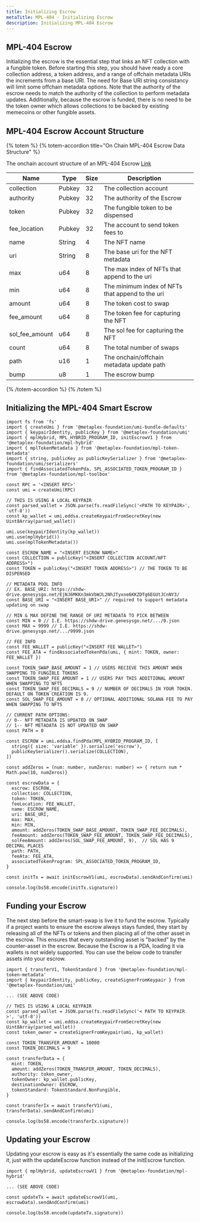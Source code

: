 ```yaml
---
title: Initializing Escrow
metaTitle: MPL-404 - Initializing Escrow
description: Initializing MPL-404 Escrow
---
```


## MPL-404 Escrow

Initializing the escrow is the essential step that links an NFT collection with a fungible token. Before starting this step, you should have ready a core collection address, a token address, and a range of offchain metadata URIs the increments from a base URI. The need for Base URI string consistancy will limit some offchain metadata options. Note that the authority of the escrow needs to match the authority of the collection to perform metadata updates. Additionally, because the escrow is funded, there is no need to be the token owner which allows collections to be backed by existing memecoins or other fungible assets.

## MPL-404 Escrow Account Structure

{% totem %}
{% totem-accordion title="On Chain MPL-404 Escrow Data Structure" %}

The onchain account structure of an MPL-404 Escrow [Link](https://github.com/metaplex-foundation/mpl-hybrid/blob/main/programs/mpl-hybrid/src/state/escrow.rs)

| Name           | Type    | Size | Description                                              |     |
| -------------- | ------- | ---- | -------------------------------------------------------- | --- |
| collection     | Pubkey  | 32   | The collection account                                   |     |
| authority      | Pubkey  | 32   | The authority of the Escrow                              |     |
| token          | Pubkey  | 32   | The fungible token to be dispensed                       |     |
| fee_location   | Pubkey  | 32   | The account to send token fees to                        |     |
| name           | String  | 4    | The NFT name                                             |     |
| uri            | String  | 8    | The base uri for the NFT metadata                        |     |
| max            | u64     | 8    | The max index of NFTs that append to the uri             |     |
| min            | u64     | 8    | The minimum index of NFTs that append to the uri         |     |
| amount         | u64     | 8    | The token cost to swap                                   |     |
| fee_amount     | u64     | 8    | The token fee for capturing the NFT                      |     |
| sol_fee_amount | u64     | 8    | The sol fee for capturing the NFT                        |     |
| count          | u64     | 8    | The total number of swaps                                |     |
| path           | u16     | 1    | The onchain/offchain metadata update path                |     |
| bump           | u8      | 1    | The escrow bump                                          |     |


{% /totem-accordion %}
{% /totem %}


## Initializing the MPL-404 Smart Escrow

```
import fs from 'fs'
import { createUmi } from '@metaplex-foundation/umi-bundle-defaults'
import { keypairIdentity, publicKey } from '@metaplex-foundation/umi'
import { mplHybrid, MPL_HYBRID_PROGRAM_ID, initEscrowV1 } from '@metaplex-foundation/mpl-hybrid'
import { mplTokenMetadata } from '@metaplex-foundation/mpl-token-metadata'
import { string, publicKey as publicKeySerializer } from '@metaplex-foundation/umi/serializers'
import { findAssociatedTokenPda, SPL_ASSOCIATED_TOKEN_PROGRAM_ID } from '@metaplex-foundation/mpl-toolbox'

const RPC = '<INSERT RPC>'
const umi = createUmi(RPC)

// THIS IS USING A LOCAL KEYPAIR
const parsed_wallet = JSON.parse(fs.readFileSync('<PATH TO KEYPAIR>', 'utf-8'))
const kp_wallet = umi.eddsa.createKeypairFromSecretKey(new Uint8Array(parsed_wallet))

umi.use(keypairIdentity(kp_wallet))
umi.use(mplHybrid())
umi.use(mplTokenMetadata())

const ESCROW_NAME = "<INSERT ESCROW NAME>"
const COLLECTION = publicKey("<INSERT COLLECTION ACCOUNT/NFT ADDRESS>")
const TOKEN = publicKey("<INSERT TOKEN ADDRESS>") // THE TOKEN TO BE DISPENSED

// METADATA POOL INFO
// EX. BASE_URI: https://shdw-drive.genesysgo.net/EjNJ6MKKn3mkVbWJL2NhJTyxne6KKZDTg6EGUtJCnNY3/
const BASE_URI = "<INSERT BASE_URI>" // required to support metadata updating on swap

// MIN & MAX DEFINE THE RANGE OF URI METADATA TO PICK BETWEEN
const MIN = 0 // I.E. https://shdw-drive.genesysgo.net/.../0.json 
const MAX = 9999 // I.E. https://shdw-drive.genesysgo.net/.../9999.json 

// FEE INFO
const FEE_WALLET = publicKey("<INSERT FEE WALLET>")
const FEE_ATA = findAssociatedTokenPda(umi, { mint: TOKEN, owner: FEE_WALLET })

const TOKEN_SWAP_BASE_AMOUNT = 1 // USERS RECIEVE THIS AMOUNT WHEN SWAPPING TO FUNGIBLE TOKENS
const TOKEN_SWAP_FEE_AMOUNT = 1 // USERS PAY THIS ADDITIONAL AMOUNT WHEN SWAPPING TO NFTS
const TOKEN_SWAP_FEE_DECIMALS = 9 // NUMBER OF DECIMALS IN YOUR TOKEN. DEFAULT ON TOKEN CREATION IS 9.
const SOL_SWAP_FEE_AMOUNT = 0 // OPTIONAL ADDITIONAL SOLANA FEE TO PAY WHEN SWAPPING TO NFTS

// CURRENT PATH OPTIONS: 
// 0-- NFT METADATA IS UPDATED ON SWAP 
// 1-- NFT METADATA IS NOT UPDATED ON SWAP
const PATH = 0

const ESCROW = umi.eddsa.findPda(MPL_HYBRID_PROGRAM_ID, [
  string({ size: 'variable' }).serialize('escrow'),
  publicKeySerializer().serialize(COLLECTION),
])

const addZeros = (num: number, numZeros: number) => { return num * Math.pow(10, numZeros)}

const escrowData = {
  escrow: ESCROW,
  collection: COLLECTION,
  token: TOKEN,
  feeLocation: FEE_WALLET,
  name: ESCROW_NAME,
  uri: BASE_URI,
  max: MAX,
  min: MIN,
  amount: addZeros(TOKEN_SWAP_BASE_AMOUNT, TOKEN_SWAP_FEE_DECIMALS),
  feeAmount: addZeros(TOKEN_SWAP_FEE_AMOUNT, TOKEN_SWAP_FEE_DECIMALS),
  solFeeAmount: addZeros(SOL_SWAP_FEE_AMOUNT, 9),  // SOL HAS 9 DECIMAL PLACES
  path: PATH,
  feeAta: FEE_ATA,
  associatedTokenProgram: SPL_ASSOCIATED_TOKEN_PROGRAM_ID,
}

const initTx = await initEscrowV1(umi, escrowData).sendAndConfirm(umi)

console.log(bs58.encode(initTx.signature))
```

## Funding your Escrow

The next step before the smart-swap is live it to fund the escrow. Typically if a project wants to ensure the escrow always stays funded, they start by releasing all of the NFTs or tokens and then placing all of the other asset in the escrow. This ensures that every outstanding asset is "backed" by the counter-asset in the escrow. Because the Escrow is a PDA, loading it via wallets is not widely supported. You can use the below code to transfer assets into your escrow.


```
import { transferV1, TokenStandard } from '@metaplex-foundation/mpl-token-metadata'
import { keypairIdentity, publicKey, createSignerFromKeypair } from '@metaplex-foundation/umi'

... (SEE ABOVE CODE)

// THIS IS USING A LOCAL KEYPAIR
const parsed_wallet = JSON.parse(fs.readFileSync('< PATH TO KEYPAIR >', 'utf-8'))
const kp_wallet = umi.eddsa.createKeypairFromSecretKey(new Uint8Array(parsed_wallet))
const token_owner = createSignerFromKeypair(umi, kp_wallet)

const TOKEN_TRANSFER_AMOUNT = 10000
const TOKEN_DECIMALS = 9

const transferData = {
  mint: TOKEN,
  amount: addZeros(TOKEN_TRANSFER_AMOUNT, TOKEN_DECIMALS),
  authority: token_owner,
  tokenOwner: kp_wallet.publicKey,
  destinationOwner: ESCROW,
  tokenStandard: TokenStandard.NonFungible,
}

const transferIx = await transferV1(umi, transferData).sendAndConfirm(umi)

console.log(bs58.encode(transferIx.signature))

```

## Updating your Escrow

Updating your escrow is easy as it's essentially the same code as initializing it, just with the updateEscrow function instead of the initEscrow function.

```
import { mplHybrid, updateEscrowV1 } from '@metaplex-foundation/mpl-hybrid'

... (SEE ABOVE CODE)

const updateTx = await updateEscrowV1(umi, escrowData).sendAndConfirm(umi)

console.log(bs58.encode(updateTx.signature))
``` 